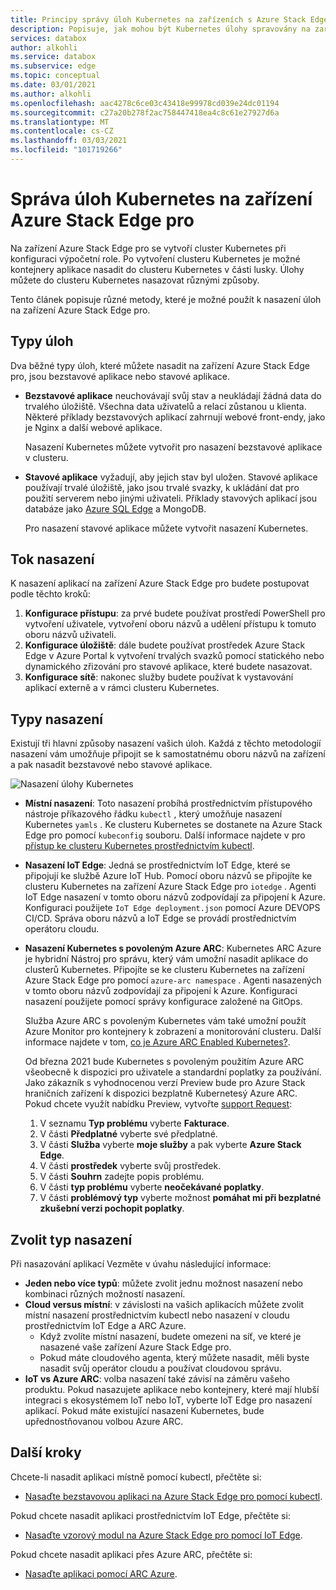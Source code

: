 ```yaml
---
title: Principy správy úloh Kubernetes na zařízeních s Azure Stack Edge pro | Microsoft Docs
description: Popisuje, jak mohou být Kubernetes úlohy spravovány na zařízení Azure Stack Edge pro.
services: databox
author: alkohli
ms.service: databox
ms.subservice: edge
ms.topic: conceptual
ms.date: 03/01/2021
ms.author: alkohli
ms.openlocfilehash: aac4278c6ce03c43418e99978cd039e24dc01194
ms.sourcegitcommit: c27a20b278f2ac758447418ea4c8c61e27927d6a
ms.translationtype: MT
ms.contentlocale: cs-CZ
ms.lasthandoff: 03/03/2021
ms.locfileid: "101719266"
---
```

# <a name="kubernetes-workload-management-on-your-azure-stack-edge-pro-device"></a>Správa úloh Kubernetes na zařízení Azure Stack Edge pro

Na zařízení Azure Stack Edge pro se vytvoří cluster Kubernetes při konfiguraci výpočetní role. Po vytvoření clusteru Kubernetes je možné kontejnery aplikace nasadit do clusteru Kubernetes v části lusky. Úlohy můžete do clusteru Kubernetes nasazovat různými způsoby. 

Tento článek popisuje různé metody, které je možné použít k nasazení úloh na zařízení Azure Stack Edge pro.

## <a name="workload-types"></a>Typy úloh

Dva běžné typy úloh, které můžete nasadit na zařízení Azure Stack Edge pro, jsou bezstavové aplikace nebo stavové aplikace.

- **Bezstavové aplikace** neuchovávají svůj stav a neukládají žádná data do trvalého úložiště. Všechna data uživatelů a relací zůstanou u klienta. Některé příklady bezstavových aplikací zahrnují webové front-endy, jako je Nginx a další webové aplikace.

    Nasazení Kubernetes můžete vytvořit pro nasazení bezstavové aplikace v clusteru. 

- **Stavové aplikace** vyžadují, aby jejich stav byl uložen. Stavové aplikace používají trvalé úložiště, jako jsou trvalé svazky, k ukládání dat pro použití serverem nebo jinými uživateli. Příklady stavových aplikací jsou databáze jako [Azure SQL Edge](../azure-sql-edge/overview.md) a MongoDB.

    Pro nasazení stavové aplikace můžete vytvořit nasazení Kubernetes. 

## <a name="deployment-flow"></a>Tok nasazení

K nasazení aplikací na zařízení Azure Stack Edge pro budete postupovat podle těchto kroků: 
 
1. **Konfigurace přístupu**: za prvé budete používat prostředí PowerShell pro vytvoření uživatele, vytvoření oboru názvů a udělení přístupu k tomuto oboru názvů uživateli.
2. **Konfigurace úložiště**: dále budete používat prostředek Azure Stack Edge v Azure Portal k vytvoření trvalých svazků pomocí statického nebo dynamického zřizování pro stavové aplikace, které budete nasazovat.
3. **Konfigurace sítě**: nakonec služby budete používat k vystavování aplikací externě a v rámci clusteru Kubernetes.
 
## <a name="deployment-types"></a>Typy nasazení

Existují tři hlavní způsoby nasazení vašich úloh. Každá z těchto metodologií nasazení vám umožňuje připojit se k samostatnému oboru názvů na zařízení a pak nasadit bezstavové nebo stavové aplikace.

![Nasazení úlohy Kubernetes](./media/azure-stack-edge-gpu-kubernetes-workload-management/kubernetes-workload-management-1.png)

- **Místní nasazení**: Toto nasazení probíhá prostřednictvím přístupového nástroje příkazového řádku `kubectl` , který umožňuje nasazení Kubernetes `yamls` . Ke clusteru Kubernetes se dostanete na Azure Stack Edge pro pomocí `kubeconfig` souboru. Další informace najdete v pro [přístup ke clusteru Kubernetes prostřednictvím kubectl](azure-stack-edge-gpu-create-kubernetes-cluster.md).

- **Nasazení IoT Edge**: Jedná se prostřednictvím IoT Edge, které se připojují ke službě Azure IoT Hub. Pomocí oboru názvů se připojíte ke clusteru Kubernetes na zařízení Azure Stack Edge pro `iotedge` . Agenti IoT Edge nasazení v tomto oboru názvů zodpovídají za připojení k Azure. Konfiguraci použijete `IoT Edge deployment.json` pomocí Azure DEVOPS CI/CD. Správa oboru názvů a IoT Edge se provádí prostřednictvím operátoru cloudu.

- **Nasazení Kubernetes s povoleným Azure ARC**: Kubernetes ARC Azure je hybridní Nástroj pro správu, který vám umožní nasadit aplikace do clusterů Kubernetes. Připojíte se ke clusteru Kubernetes na zařízení Azure Stack Edge pro pomocí `azure-arc namespace` . Agenti nasazených v tomto oboru názvů zodpovídají za připojení k Azure. Konfiguraci nasazení použijete pomocí správy konfigurace založené na GitOps. 
    
    Služba Azure ARC s povoleným Kubernetes vám také umožní použít Azure Monitor pro kontejnery k zobrazení a monitorování clusteru. Další informace najdete v tom, [co je Azure ARC Enabled Kubernetes?](../azure-arc/kubernetes/overview.md).
    
    Od března 2021 bude Kubernetes s povoleným použitím Azure ARC všeobecně k dispozici pro uživatele a standardní poplatky za používání. Jako zákazník s vyhodnocenou verzí Preview bude pro Azure Stack hraničních zařízení k dispozici bezplatně Kubernetesý Azure ARC. Pokud chcete využít nabídku Preview, vytvořte [support Request](https://portal.azure.com/#blade/Microsoft_Azure_Support/HelpAndSupportBlade/newsupportrequest):

    1. V seznamu **Typ problému** vyberte **Fakturace**.
    2. V části **Předplatné** vyberte své předplatné.
    3. V části **Služba** vyberte **moje služby** a pak vyberte **Azure Stack Edge**.
    4. V části **prostředek** vyberte svůj prostředek.
    5. V části **Souhrn** zadejte popis problému.
    6. V části **typ problému** vyberte **neočekávané poplatky**.
    7. V části **problémový typ** vyberte možnost **pomáhat mi při bezplatné zkušební verzi pochopit poplatky**.


## <a name="choose-the-deployment-type"></a>Zvolit typ nasazení

Při nasazování aplikací Vezměte v úvahu následující informace:

- **Jeden nebo více typů**: můžete zvolit jednu možnost nasazení nebo kombinaci různých možností nasazení.
- **Cloud versus místní**: v závislosti na vašich aplikacích můžete zvolit místní nasazení prostřednictvím kubectl nebo nasazení v cloudu prostřednictvím IoT Edge a ARC Azure. 
    - Když zvolíte místní nasazení, budete omezeni na síť, ve které je nasazené vaše zařízení Azure Stack Edge pro.
    - Pokud máte cloudového agenta, který můžete nasadit, měli byste nasadit svůj operátor cloudu a používat cloudovou správu.
- **IoT vs Azure ARC**: volba nasazení také závisí na záměru vašeho produktu. Pokud nasazujete aplikace nebo kontejnery, které mají hlubší integraci s ekosystémem IoT nebo IoT, vyberte IoT Edge pro nasazení aplikací. Pokud máte existující nasazení Kubernetes, bude upřednostňovanou volbou Azure ARC.


## <a name="next-steps"></a>Další kroky

Chcete-li nasadit aplikaci místně pomocí kubectl, přečtěte si:

- [Nasaďte bezstavovou aplikaci na Azure Stack Edge pro pomocí kubectl](azure-stack-edge-j-series-deploy-stateless-application-kubernetes.md).

Pokud chcete nasadit aplikaci prostřednictvím IoT Edge, přečtěte si:

- [Nasaďte vzorový modul na Azure Stack Edge pro pomocí IoT Edge](azure-stack-edge-gpu-deploy-sample-module.md).

Pokud chcete nasadit aplikaci přes Azure ARC, přečtěte si:

- [Nasaďte aplikaci pomocí ARC Azure](azure-stack-edge-gpu-deploy-arc-kubernetes-cluster.md).
